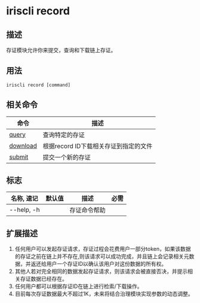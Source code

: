 # iriscli record

## 描述

存证模块允许你来提交，查询和下载链上存证。

## 用法

```shell
iriscli record [command]
```

## 相关命令

| 命令                    | 描述                                               |
| ------------------------| -------------------------------------------------- |
| [query](query.md)       | 查询特定的存证                                      |
| [download](download.md) | 根据record ID下载相关存证到指定的文件                |
| [submit](submit.md)     | 提交一个新的存证                                    |

## 标志

| 名称, 速记       | 默认值   | 描述            | 必需     |
| --------------- | ------- | --------------- | -------- |
| --help, -h      |         | 存证命令帮助     |          |

## 扩展描述

1. 任何用户可以发起存证请求，存证过程会花费用户一部分token，如果该数据的存证之前在链上并不存在,则该请求可以成功完成，并且链上会记录相关元数据，并返还给用户一个存证ID以确认该用户对这份数据的所有权。
2. 其他人若对完全相同的数据发起存证请求，则该请求会被直接否决，并提示相关存证数据已经存在。
3. 任何用户都可以根据存证ID在链上进行检索/下载操作。
4. 目前每次存证数据最大不超过1K，未来将结合治理模块实现参数的动态调整。
